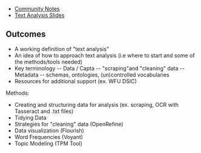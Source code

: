 - [Community Notes](https://docs.google.com/document/d/1wA7aqV_U1mh-G-9k1vX9jyksdhXt8CPuANQiAS9-5pQ/edit)
- [Text Analysis Slides](https://docs.google.com/presentation/d/1ILd_ZGai4I3Jj-ZXn6TYdlM_S2y3xOSw_mWSnwIvclU/edit?usp=sharing)


## Outcomes

- A working definition of "text analysis"
- An idea of how to approach text analysis (i.e where to start and some of the methods/tools needed)
- Key terminology
	-- Data / Capta
	-- "scraping"and "cleaning" data
	-- Metadata
	-- schemas, ontologies, (un)controlled vocabularies 
- Resources for additional support (ex. WFU DSIC)

Methods:
- Creating and structuring data for analysis (ex. scraping, OCR  with Tasseract and .txt files) 
- Tidying Data
- Strategies for "cleaning" data (OpenRefine)
- Data visualization (Flourish)
- Word Frequencies (Voyant)
- Topic Modeling (TPM Tool)
